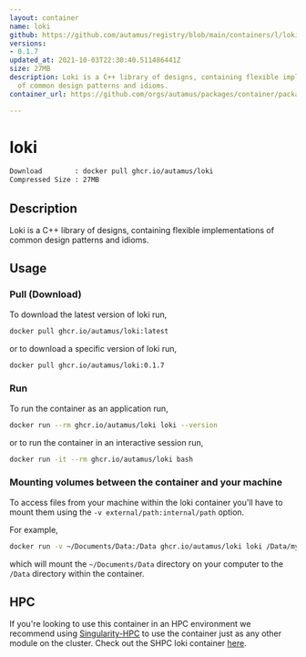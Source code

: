 ```yaml
---
layout: container
name: loki
github: https://github.com/autamus/registry/blob/main/containers/l/loki/spack.yaml
versions:
- 0.1.7
updated_at: 2021-10-03T22:30:40.511486441Z
size: 27MB
description: Loki is a C++ library of designs, containing flexible implementations
  of common design patterns and idioms.
container_url: https://github.com/orgs/autamus/packages/container/package/loki

---
```

# loki
```bash 
Download        : docker pull ghcr.io/autamus/loki
Compressed Size : 27MB
```

## Description
Loki is a C++ library of designs, containing flexible implementations of common design patterns and idioms.

## Usage
### Pull (Download)
To download the latest version of loki run,

```bash
docker pull ghcr.io/autamus/loki:latest
```

or to download a specific version of loki run,

```bash
docker pull ghcr.io/autamus/loki:0.1.7
```
### Run
To run the container as an application run,
```bash
docker run --rm ghcr.io/autamus/loki loki --version
```

or to run the container in an interactive session run,
```bash
docker run -it --rm ghcr.io/autamus/loki bash
```

### Mounting volumes between the container and your machine
To access files from your machine within the loki container you'll have to mount them using the `-v external/path:internal/path` option.

For example,
```bash
docker run -v ~/Documents/Data:/Data ghcr.io/autamus/loki loki /Data/myData.csv
```
which will mount the `~/Documents/Data` directory on your computer to the `/Data` directory within the container.

## HPC
If you're looking to use this container in an HPC environment we recommend using [Singularity-HPC](https://singularity-hpc.readthedocs.io) to use the container just as any other module on the cluster. Check out the SHPC loki container [here](https://singularityhub.github.io/singularity-hpc/r/ghcr.io-autamus-loki/).